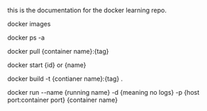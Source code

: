this is the documentation for the docker learning repo.

docker images

docker ps -a

docker pull {container name}:{tag}

docker start {id} or {name}

docker build -t {contianer name}:{tag} .

docker run --name {running name} -d {meaning no logs} -p {host port:container port} {container name}
